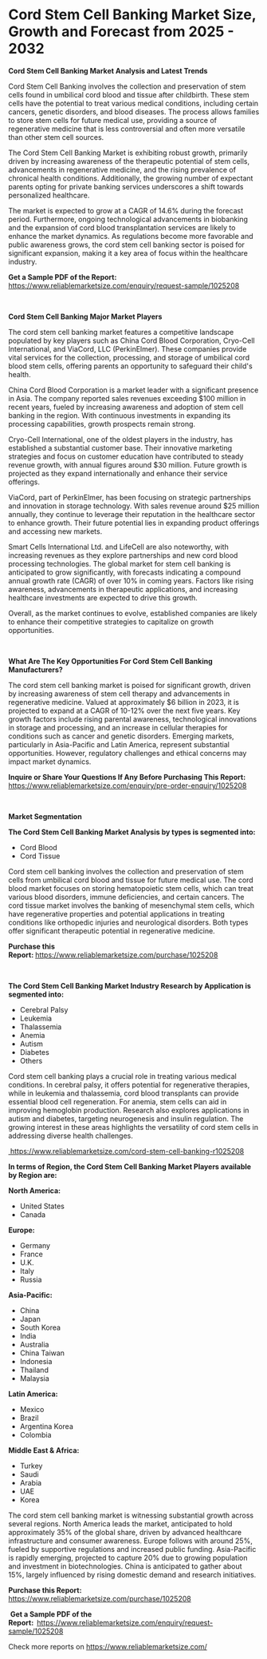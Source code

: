 <p><h1>Cord Stem Cell Banking Market Size, Growth and Forecast from 2025 - 2032</h1></p><p><strong>Cord Stem Cell Banking Market Analysis and Latest Trends</strong></p>
<p><p>Cord Stem Cell Banking involves the collection and preservation of stem cells found in umbilical cord blood and tissue after childbirth. These stem cells have the potential to treat various medical conditions, including certain cancers, genetic disorders, and blood diseases. The process allows families to store stem cells for future medical use, providing a source of regenerative medicine that is less controversial and often more versatile than other stem cell sources.</p><p>The Cord Stem Cell Banking Market is exhibiting robust growth, primarily driven by increasing awareness of the therapeutic potential of stem cells, advancements in regenerative medicine, and the rising prevalence of chronical health conditions. Additionally, the growing number of expectant parents opting for private banking services underscores a shift towards personalized healthcare. </p><p>The market is expected to grow at a CAGR of 14.6% during the forecast period. Furthermore, ongoing technological advancements in biobanking and the expansion of cord blood transplantation services are likely to enhance the market dynamics. As regulations become more favorable and public awareness grows, the cord stem cell banking sector is poised for significant expansion, making it a key area of focus within the healthcare industry.</p></p>
<p><strong>Get a Sample PDF of the Report:&nbsp;</strong> <a href="https://www.reliablemarketsize.com/enquiry/request-sample/1025208?utm_campaign=2875&utm_medium=2&utm_source=Github&utm_content=ia&utm_term=06032025&utm_id=cord-stem-cell-banking">https://www.reliablemarketsize.com/enquiry/request-sample/1025208</a></p>
<p>&nbsp;</p>
<p><strong>Cord Stem Cell Banking Major Market Players</strong></p>
<p><p>The cord stem cell banking market features a competitive landscape populated by key players such as China Cord Blood Corporation, Cryo-Cell International, and ViaCord, LLC (PerkinElmer). These companies provide vital services for the collection, processing, and storage of umbilical cord blood stem cells, offering parents an opportunity to safeguard their child's health.</p><p>China Cord Blood Corporation is a market leader with a significant presence in Asia. The company reported sales revenues exceeding $100 million in recent years, fueled by increasing awareness and adoption of stem cell banking in the region. With continuous investments in expanding its processing capabilities, growth prospects remain strong.</p><p>Cryo-Cell International, one of the oldest players in the industry, has established a substantial customer base. Their innovative marketing strategies and focus on customer education have contributed to steady revenue growth, with annual figures around $30 million. Future growth is projected as they expand internationally and enhance their service offerings.</p><p>ViaCord, part of PerkinElmer, has been focusing on strategic partnerships and innovation in storage technology. With sales revenue around $25 million annually, they continue to leverage their reputation in the healthcare sector to enhance growth. Their future potential lies in expanding product offerings and accessing new markets.</p><p>Smart Cells International Ltd. and LifeCell are also noteworthy, with increasing revenues as they explore partnerships and new cord blood processing technologies. The global market for stem cell banking is anticipated to grow significantly, with forecasts indicating a compound annual growth rate (CAGR) of over 10% in coming years. Factors like rising awareness, advancements in therapeutic applications, and increasing healthcare investments are expected to drive this growth. </p><p>Overall, as the market continues to evolve, established companies are likely to enhance their competitive strategies to capitalize on growth opportunities.</p></p>
<p>&nbsp;</p>
<p><strong>What Are The Key Opportunities For Cord Stem Cell Banking Manufacturers?</strong></p>
<p><p>The cord stem cell banking market is poised for significant growth, driven by increasing awareness of stem cell therapy and advancements in regenerative medicine. Valued at approximately $6 billion in 2023, it is projected to expand at a CAGR of 10-12% over the next five years. Key growth factors include rising parental awareness, technological innovations in storage and processing, and an increase in cellular therapies for conditions such as cancer and genetic disorders. Emerging markets, particularly in Asia-Pacific and Latin America, represent substantial opportunities. However, regulatory challenges and ethical concerns may impact market dynamics.</p></p>
<p><strong>Inquire or Share Your Questions If Any Before Purchasing This Report:</strong> <a href="https://www.reliablemarketsize.com/enquiry/pre-order-enquiry/1025208?utm_campaign=2875&utm_medium=2&utm_source=Github&utm_content=ia&utm_term=06032025&utm_id=cord-stem-cell-banking">https://www.reliablemarketsize.com/enquiry/pre-order-enquiry/1025208</a></p>
<p>&nbsp;</p>
<p><strong>Market Segmentation</strong></p>
<p><strong>The Cord Stem Cell Banking Market Analysis by types is segmented into:</strong></p>
<p><ul><li>Cord Blood</li><li>Cord Tissue</li></ul></p>
<p><p>Cord stem cell banking involves the collection and preservation of stem cells from umbilical cord blood and tissue for future medical use. The cord blood market focuses on storing hematopoietic stem cells, which can treat various blood disorders, immune deficiencies, and certain cancers. The cord tissue market involves the banking of mesenchymal stem cells, which have regenerative properties and potential applications in treating conditions like orthopedic injuries and neurological disorders. Both types offer significant therapeutic potential in regenerative medicine.</p></p>
<p><strong>Purchase this Report:&nbsp;</strong><a href="https://www.reliablemarketsize.com/purchase/1025208?utm_campaign=2875&utm_medium=2&utm_source=Github&utm_content=ia&utm_term=06032025&utm_id=cord-stem-cell-banking">https://www.reliablemarketsize.com/purchase/1025208</a></p>
<p>&nbsp;</p>
<p><strong>The Cord Stem Cell Banking Market Industry Research by Application is segmented into:</strong></p>
<p><ul><li>Cerebral Palsy</li><li>Leukemia</li><li>Thalassemia</li><li>Anemia</li><li>Autism</li><li>Diabetes</li><li>Others</li></ul></p>
<p><p>Cord stem cell banking plays a crucial role in treating various medical conditions. In cerebral palsy, it offers potential for regenerative therapies, while in leukemia and thalassemia, cord blood transplants can provide essential blood cell regeneration. For anemia, stem cells can aid in improving hemoglobin production. Research also explores applications in autism and diabetes, targeting neurogenesis and insulin regulation. The growing interest in these areas highlights the versatility of cord stem cells in addressing diverse health challenges.</p></p>
<p><a href="https://www.reliablemarketsize.com/cord-stem-cell-banking-r1025208?utm_campaign=2875&utm_medium=2&utm_source=Github&utm_content=ia&utm_term=06032025&utm_id=cord-stem-cell-banking">&nbsp;https://www.reliablemarketsize.com/cord-stem-cell-banking-r1025208</a></p>
<p><strong>In terms of Region, the Cord Stem Cell Banking Market Players available by Region are:</strong></p>
<p>
    <p> <strong> North America: </strong>
        <ul>
            <li>United States</li>
            <li>Canada</li>
        </ul>
        </p> 
    <p> <strong> Europe: </strong>
        <ul>
            <li>Germany</li>
            <li>France</li>
            <li>U.K.</li>
            <li>Italy</li>
            <li>Russia</li>
        </ul>
        </p> 
    <p> <strong> Asia-Pacific: </strong>
        <ul>
            <li>China</li>
            <li>Japan</li>
            <li>South Korea</li>
            <li>India</li>
            <li>Australia</li>
            <li>China Taiwan</li>
            <li>Indonesia</li>
            <li>Thailand</li>
            <li>Malaysia</li>
        </ul>
        </p> 
    <p> <strong> Latin America: </strong>
        <ul>
            <li>Mexico</li>
            <li>Brazil</li>
            <li>Argentina Korea</li>
            <li>Colombia</li>
        </ul>
        </p> 
    <p> <strong> Middle East & Africa: </strong>
        <ul>
            <li>Turkey</li>
            <li>Saudi</li>
            <li>Arabia</li>
            <li>UAE</li>
            <li>Korea</li>
        </ul>
    </p>
    </p>
<p><p>The cord stem cell banking market is witnessing substantial growth across several regions. North America leads the market, anticipated to hold approximately 35% of the global share, driven by advanced healthcare infrastructure and consumer awareness. Europe follows with around 25%, fueled by supportive regulations and increased public funding. Asia-Pacific is rapidly emerging, projected to capture 20% due to growing population and investment in biotechnologies. China is anticipated to gather about 15%, largely influenced by rising domestic demand and research initiatives.</p></p>
<p><strong>Purchase this Report: </strong><a href="https://www.reliablemarketsize.com/purchase/1025208?utm_campaign=2875&utm_medium=2&utm_source=Github&utm_content=ia&utm_term=06032025&utm_id=cord-stem-cell-banking">https://www.reliablemarketsize.com/purchase/1025208</a></p>
<p>&nbsp;<strong>Get a Sample PDF of the Report:&nbsp;&nbsp;</strong><a href="https://www.reliablemarketsize.com/enquiry/request-sample/1025208?utm_campaign=2875&utm_medium=2&utm_source=Github&utm_content=ia&utm_term=06032025&utm_id=cord-stem-cell-banking">https://www.reliablemarketsize.com/enquiry/request-sample/1025208</a></p>
<p><strong></strong></p>
<p>Check more reports on <a href="https://www.reliablemarketsize.com/?utm_campaign=2875&utm_medium=2&utm_source=Github&utm_content=ia&utm_term=06032025&utm_id=cord-stem-cell-banking">https://www.reliablemarketsize.com/</a></p>